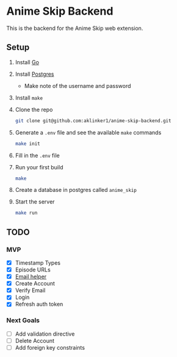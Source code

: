 # Anime Skip Backend

This is the backend for the Anime Skip web extension.

## Setup

1. Install [Go](https://golang.org/doc/install#download)
2. Install [Postgres](https://www.postgresql.org/download/)
   - Make note of the username and password
3. Install `make`
4. Clone the repo

    ```bash
    git clone git@github.com:aklinker1/anime-skip-backend.git
    ```

5. Generate a `.env` file and see the available `make` commands

    ```bash
    make init
    ```

6. Fill in the `.env` file
7. Run your first build

    ```bash
    make
    ```

8. Create a database in postgres called `anime_skip`
9. Start the server

    ```bash
    make run
    ```

## TODO

### MVP

- [x] Timestamp Types
- [x] Episode URLs
- [x] [Email helper](https://medium.com/glottery/sending-emails-with-go-golang-and-gmail-39bc20423cf0)
- [x] Create Account
- [x] Verify Email
- [x] Login
- [x] Refresh auth token

### Next Goals

- [ ] Add validation directive
- [ ] Delete Account
- [ ] Add foreign key constraints
